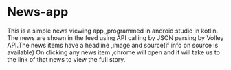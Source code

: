 # News-app
This is a simple news viewing app,,programmed in android studio in kotlin.
The news are shown in the feed using API calling by JSON parsing by Volley API.The news items have a headline ,image and source(if info on source is available)
On clicking any news item ,chrome will open and it will take us to the link of that news to view the full story.
